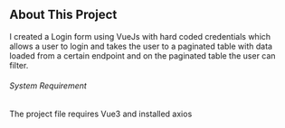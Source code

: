 <h2>About This Project</h2>
I created a Login form using VueJs with hard coded credentials which allows a user to login and takes the user to a paginated table with data loaded from a certain endpoint and on the paginated table the user can filter.

<h6>System Requirement</h6>
The project file requires Vue3 and installed axios 
